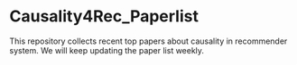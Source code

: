 # Causality4Rec_Paperlist
This repository collects recent top papers about causality in recommender system. We will keep updating the paper list weekly.
